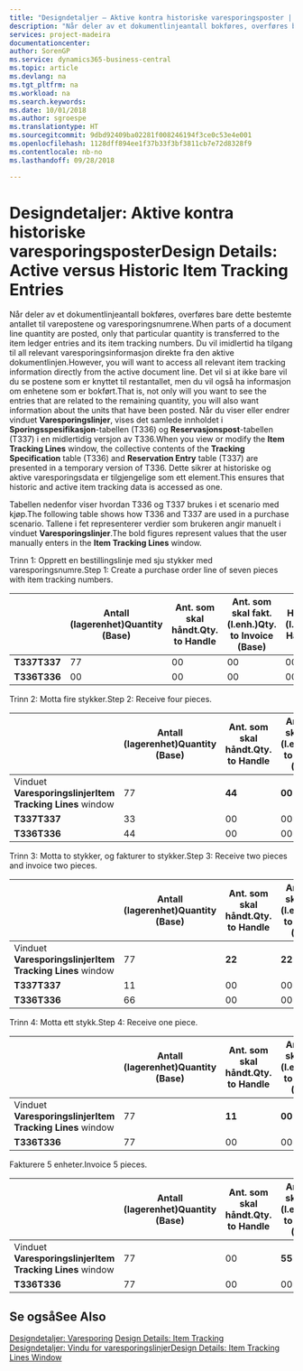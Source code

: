 ```yaml
---
title: "Designdetaljer – Aktive kontra historiske varesporingsposter | Microsoft-dokumentasjon"
description: "Når deler av et dokumentlinjeantall bokføres, overføres bare dette bestemte antallet til varepostene og varesporingsnumrene. Du vil imidlertid ha tilgang til all relevant varesporingsinformasjon direkte fra den aktive dokumentlinjen. Det vil si at ikke bare vil du se postene som er knyttet til restantallet, men du vil også ha informasjon om enhetene som er bokført. Når du viser eller endrer vinduet **Varesporingslinjer**, vises det samlede innholdet i **Sporingsspesifikasjon**-tabellen (T336) og **Reservasjonspost**-tabellen (T337) i en midlertidig versjon av T336. Dette sikrer at historiske og aktive varesporingsdata er tilgjengelige som ett element."
services: project-madeira
documentationcenter: 
author: SorenGP
ms.service: dynamics365-business-central
ms.topic: article
ms.devlang: na
ms.tgt_pltfrm: na
ms.workload: na
ms.search.keywords: 
ms.date: 10/01/2018
ms.author: sgroespe
ms.translationtype: HT
ms.sourcegitcommit: 9dbd92409ba02281f008246194f3ce0c53e4e001
ms.openlocfilehash: 1128dff894ee1f37b33f3bf3811cb7e72d8328f9
ms.contentlocale: nb-no
ms.lasthandoff: 09/28/2018

---
```

# <a name="design-details-active-versus-historic-item-tracking-entries"></a><span data-ttu-id="b89fd-107">Designdetaljer: Aktive kontra historiske varesporingsposter</span><span class="sxs-lookup"><span data-stu-id="b89fd-107">Design Details: Active versus Historic Item Tracking Entries</span></span>
<span data-ttu-id="b89fd-108">Når deler av et dokumentlinjeantall bokføres, overføres bare dette bestemte antallet til varepostene og varesporingsnumrene.</span><span class="sxs-lookup"><span data-stu-id="b89fd-108">When parts of a document line quantity are posted, only that particular quantity is transferred to the item ledger entries and its item tracking numbers.</span></span> <span data-ttu-id="b89fd-109">Du vil imidlertid ha tilgang til all relevant varesporingsinformasjon direkte fra den aktive dokumentlinjen.</span><span class="sxs-lookup"><span data-stu-id="b89fd-109">However, you will want to access all relevant item tracking information directly from the active document line.</span></span> <span data-ttu-id="b89fd-110">Det vil si at ikke bare vil du se postene som er knyttet til restantallet, men du vil også ha informasjon om enhetene som er bokført.</span><span class="sxs-lookup"><span data-stu-id="b89fd-110">That is, not only will you want to see the entries that are related to the remaining quantity, you will also want information about the units that have been posted.</span></span> <span data-ttu-id="b89fd-111">Når du viser eller endrer vinduet **Varesporingslinjer**, vises det samlede innholdet i **Sporingsspesifikasjon**-tabellen (T336) og **Reservasjonspost**-tabellen (T337) i en midlertidig versjon av T336.</span><span class="sxs-lookup"><span data-stu-id="b89fd-111">When you view or modify the **Item Tracking Lines** window, the collective contents of the **Tracking Specification** table (T336) and **Reservation Entry** table (T337) are presented in a temporary version of T336.</span></span> <span data-ttu-id="b89fd-112">Dette sikrer at historiske og aktive varesporingsdata er tilgjengelige som ett element.</span><span class="sxs-lookup"><span data-stu-id="b89fd-112">This ensures that historic and active item tracking data is accessed as one.</span></span>  

 <span data-ttu-id="b89fd-113">Tabellen nedenfor viser hvordan T336 og T337 brukes i et scenario med kjøp.</span><span class="sxs-lookup"><span data-stu-id="b89fd-113">The following table shows how T336 and T337 are used in a purchase scenario.</span></span> <span data-ttu-id="b89fd-114">Tallene i fet representerer verdier som brukeren angir manuelt i vinduet **Varesporingslinjer**.</span><span class="sxs-lookup"><span data-stu-id="b89fd-114">The bold figures represent values that the user manually enters in the **Item Tracking Lines** window.</span></span>  

 <span data-ttu-id="b89fd-115">Trinn 1: Opprett en bestillingslinje med sju stykker med varesporingsnumre.</span><span class="sxs-lookup"><span data-stu-id="b89fd-115">Step 1: Create a purchase order line of seven pieces with item tracking numbers.</span></span>  

||<span data-ttu-id="b89fd-116">**Antall (lagerenhet)**</span><span class="sxs-lookup"><span data-stu-id="b89fd-116">**Quantity (Base)**</span></span>|<span data-ttu-id="b89fd-117">**Ant. som skal håndt.**</span><span class="sxs-lookup"><span data-stu-id="b89fd-117">**Qty. to Handle**</span></span>|<span data-ttu-id="b89fd-118">**Ant. som skal fakt. (l.enh.)**</span><span class="sxs-lookup"><span data-stu-id="b89fd-118">**Qty. to Invoice (Base)**</span></span>|<span data-ttu-id="b89fd-119">**Håndtert antall (l.enh.)**</span><span class="sxs-lookup"><span data-stu-id="b89fd-119">**Quantity Handled (Base)**</span></span>|<span data-ttu-id="b89fd-120">**Fakturert antall (l.enh.)**</span><span class="sxs-lookup"><span data-stu-id="b89fd-120">**Quantity Invoiced (Base)**</span></span>|  
|-|----------------------------------------------|--------------------------------------------|------------------------------------------------------|-------------------------------------------------------|--------------------------------------------------------|  
|<span data-ttu-id="b89fd-121">**T337**</span><span class="sxs-lookup"><span data-stu-id="b89fd-121">**T337**</span></span>|<span data-ttu-id="b89fd-122">7</span><span class="sxs-lookup"><span data-stu-id="b89fd-122">7</span></span>|<span data-ttu-id="b89fd-123">0</span><span class="sxs-lookup"><span data-stu-id="b89fd-123">0</span></span>|<span data-ttu-id="b89fd-124">0</span><span class="sxs-lookup"><span data-stu-id="b89fd-124">0</span></span>|<span data-ttu-id="b89fd-125">0</span><span class="sxs-lookup"><span data-stu-id="b89fd-125">0</span></span>|<span data-ttu-id="b89fd-126">0</span><span class="sxs-lookup"><span data-stu-id="b89fd-126">0</span></span>|  
|<span data-ttu-id="b89fd-127">**T336**</span><span class="sxs-lookup"><span data-stu-id="b89fd-127">**T336**</span></span>|<span data-ttu-id="b89fd-128">0</span><span class="sxs-lookup"><span data-stu-id="b89fd-128">0</span></span>|<span data-ttu-id="b89fd-129">0</span><span class="sxs-lookup"><span data-stu-id="b89fd-129">0</span></span>|<span data-ttu-id="b89fd-130">0</span><span class="sxs-lookup"><span data-stu-id="b89fd-130">0</span></span>|<span data-ttu-id="b89fd-131">0</span><span class="sxs-lookup"><span data-stu-id="b89fd-131">0</span></span>|<span data-ttu-id="b89fd-132">0</span><span class="sxs-lookup"><span data-stu-id="b89fd-132">0</span></span>|  

 <span data-ttu-id="b89fd-133">Trinn 2: Motta fire stykker.</span><span class="sxs-lookup"><span data-stu-id="b89fd-133">Step 2: Receive four pieces.</span></span>  

||<span data-ttu-id="b89fd-134">**Antall (lagerenhet)**</span><span class="sxs-lookup"><span data-stu-id="b89fd-134">**Quantity (Base)**</span></span>|<span data-ttu-id="b89fd-135">**Ant. som skal håndt.**</span><span class="sxs-lookup"><span data-stu-id="b89fd-135">**Qty. to Handle**</span></span>|<span data-ttu-id="b89fd-136">**Ant. som skal fakt. (l.enh.)**</span><span class="sxs-lookup"><span data-stu-id="b89fd-136">**Qty. to Invoice (Base)**</span></span>|<span data-ttu-id="b89fd-137">**Håndtert antall (l.enh.)**</span><span class="sxs-lookup"><span data-stu-id="b89fd-137">**Quantity Handled (Base)**</span></span>|<span data-ttu-id="b89fd-138">**Fakturert antall (l.enh.)**</span><span class="sxs-lookup"><span data-stu-id="b89fd-138">**Quantity Invoiced (Base)**</span></span>|  
|-|----------------------------------------------|--------------------------------------------|------------------------------------------------------|-------------------------------------------------------|--------------------------------------------------------|  
|<span data-ttu-id="b89fd-139">Vinduet **Varesporingslinjer**</span><span class="sxs-lookup"><span data-stu-id="b89fd-139">**Item Tracking Lines** window</span></span>|<span data-ttu-id="b89fd-140">7</span><span class="sxs-lookup"><span data-stu-id="b89fd-140">7</span></span>|<span data-ttu-id="b89fd-141">**4**</span><span class="sxs-lookup"><span data-stu-id="b89fd-141">**4**</span></span>|<span data-ttu-id="b89fd-142">**0**</span><span class="sxs-lookup"><span data-stu-id="b89fd-142">**0**</span></span>|<span data-ttu-id="b89fd-143">0</span><span class="sxs-lookup"><span data-stu-id="b89fd-143">0</span></span>|<span data-ttu-id="b89fd-144">0</span><span class="sxs-lookup"><span data-stu-id="b89fd-144">0</span></span>|  
|<span data-ttu-id="b89fd-145">**T337**</span><span class="sxs-lookup"><span data-stu-id="b89fd-145">**T337**</span></span>|<span data-ttu-id="b89fd-146">3</span><span class="sxs-lookup"><span data-stu-id="b89fd-146">3</span></span>|<span data-ttu-id="b89fd-147">0</span><span class="sxs-lookup"><span data-stu-id="b89fd-147">0</span></span>|<span data-ttu-id="b89fd-148">0</span><span class="sxs-lookup"><span data-stu-id="b89fd-148">0</span></span>|<span data-ttu-id="b89fd-149">0</span><span class="sxs-lookup"><span data-stu-id="b89fd-149">0</span></span>|<span data-ttu-id="b89fd-150">0</span><span class="sxs-lookup"><span data-stu-id="b89fd-150">0</span></span>|  
|<span data-ttu-id="b89fd-151">**T336**</span><span class="sxs-lookup"><span data-stu-id="b89fd-151">**T336**</span></span>|<span data-ttu-id="b89fd-152">4</span><span class="sxs-lookup"><span data-stu-id="b89fd-152">4</span></span>|<span data-ttu-id="b89fd-153">0</span><span class="sxs-lookup"><span data-stu-id="b89fd-153">0</span></span>|<span data-ttu-id="b89fd-154">0</span><span class="sxs-lookup"><span data-stu-id="b89fd-154">0</span></span>|<span data-ttu-id="b89fd-155">4</span><span class="sxs-lookup"><span data-stu-id="b89fd-155">4</span></span>|<span data-ttu-id="b89fd-156">0</span><span class="sxs-lookup"><span data-stu-id="b89fd-156">0</span></span>|  

 <span data-ttu-id="b89fd-157">Trinn 3: Motta to stykker, og fakturer to stykker.</span><span class="sxs-lookup"><span data-stu-id="b89fd-157">Step 3: Receive two pieces and invoice two pieces.</span></span>  

||<span data-ttu-id="b89fd-158">**Antall (lagerenhet)**</span><span class="sxs-lookup"><span data-stu-id="b89fd-158">**Quantity (Base)**</span></span>|<span data-ttu-id="b89fd-159">**Ant. som skal håndt.**</span><span class="sxs-lookup"><span data-stu-id="b89fd-159">**Qty. to Handle**</span></span>|<span data-ttu-id="b89fd-160">**Ant. som skal fakt. (l.enh.)**</span><span class="sxs-lookup"><span data-stu-id="b89fd-160">**Qty. to Invoice (Base)**</span></span>|<span data-ttu-id="b89fd-161">**Håndtert antall (l.enh.)**</span><span class="sxs-lookup"><span data-stu-id="b89fd-161">**Quantity Handled (Base)**</span></span>|<span data-ttu-id="b89fd-162">**Fakturert antall (l.enh.)**</span><span class="sxs-lookup"><span data-stu-id="b89fd-162">**Quantity Invoiced (Base)**</span></span>|  
|-|----------------------------------------------|--------------------------------------------|------------------------------------------------------|-------------------------------------------------------|--------------------------------------------------------|  
|<span data-ttu-id="b89fd-163">Vinduet **Varesporingslinjer**</span><span class="sxs-lookup"><span data-stu-id="b89fd-163">**Item Tracking Lines** window</span></span>|<span data-ttu-id="b89fd-164">7</span><span class="sxs-lookup"><span data-stu-id="b89fd-164">7</span></span>|<span data-ttu-id="b89fd-165">**2**</span><span class="sxs-lookup"><span data-stu-id="b89fd-165">**2**</span></span>|<span data-ttu-id="b89fd-166">**2**</span><span class="sxs-lookup"><span data-stu-id="b89fd-166">**2**</span></span>|<span data-ttu-id="b89fd-167">4</span><span class="sxs-lookup"><span data-stu-id="b89fd-167">4</span></span>|<span data-ttu-id="b89fd-168">0</span><span class="sxs-lookup"><span data-stu-id="b89fd-168">0</span></span>|  
|<span data-ttu-id="b89fd-169">**T337**</span><span class="sxs-lookup"><span data-stu-id="b89fd-169">**T337**</span></span>|<span data-ttu-id="b89fd-170">1</span><span class="sxs-lookup"><span data-stu-id="b89fd-170">1</span></span>|<span data-ttu-id="b89fd-171">0</span><span class="sxs-lookup"><span data-stu-id="b89fd-171">0</span></span>|<span data-ttu-id="b89fd-172">0</span><span class="sxs-lookup"><span data-stu-id="b89fd-172">0</span></span>|<span data-ttu-id="b89fd-173">0</span><span class="sxs-lookup"><span data-stu-id="b89fd-173">0</span></span>|<span data-ttu-id="b89fd-174">0</span><span class="sxs-lookup"><span data-stu-id="b89fd-174">0</span></span>|  
|<span data-ttu-id="b89fd-175">**T336**</span><span class="sxs-lookup"><span data-stu-id="b89fd-175">**T336**</span></span>|<span data-ttu-id="b89fd-176">6</span><span class="sxs-lookup"><span data-stu-id="b89fd-176">6</span></span>|<span data-ttu-id="b89fd-177">0</span><span class="sxs-lookup"><span data-stu-id="b89fd-177">0</span></span>|<span data-ttu-id="b89fd-178">0</span><span class="sxs-lookup"><span data-stu-id="b89fd-178">0</span></span>|<span data-ttu-id="b89fd-179">6</span><span class="sxs-lookup"><span data-stu-id="b89fd-179">6</span></span>|<span data-ttu-id="b89fd-180">2</span><span class="sxs-lookup"><span data-stu-id="b89fd-180">2</span></span>|  

 <span data-ttu-id="b89fd-181">Trinn 4: Motta ett stykk.</span><span class="sxs-lookup"><span data-stu-id="b89fd-181">Step 4: Receive one piece.</span></span>  

||<span data-ttu-id="b89fd-182">**Antall (lagerenhet)**</span><span class="sxs-lookup"><span data-stu-id="b89fd-182">**Quantity (Base)**</span></span>|<span data-ttu-id="b89fd-183">**Ant. som skal håndt.**</span><span class="sxs-lookup"><span data-stu-id="b89fd-183">**Qty. to Handle**</span></span>|<span data-ttu-id="b89fd-184">**Ant. som skal fakt. (l.enh.)**</span><span class="sxs-lookup"><span data-stu-id="b89fd-184">**Qty. to Invoice (Base)**</span></span>|<span data-ttu-id="b89fd-185">**Håndtert antall (l.enh.)**</span><span class="sxs-lookup"><span data-stu-id="b89fd-185">**Quantity Handled (Base)**</span></span>|<span data-ttu-id="b89fd-186">**Fakturert antall (l.enh.)**</span><span class="sxs-lookup"><span data-stu-id="b89fd-186">**Quantity Invoiced (Base)**</span></span>|  
|-|----------------------------------------------|--------------------------------------------|------------------------------------------------------|-------------------------------------------------------|--------------------------------------------------------|  
|<span data-ttu-id="b89fd-187">Vinduet **Varesporingslinjer**</span><span class="sxs-lookup"><span data-stu-id="b89fd-187">**Item Tracking Lines** window</span></span>|<span data-ttu-id="b89fd-188">7</span><span class="sxs-lookup"><span data-stu-id="b89fd-188">7</span></span>|<span data-ttu-id="b89fd-189">**1**</span><span class="sxs-lookup"><span data-stu-id="b89fd-189">**1**</span></span>|<span data-ttu-id="b89fd-190">**0**</span><span class="sxs-lookup"><span data-stu-id="b89fd-190">**0**</span></span>|<span data-ttu-id="b89fd-191">6</span><span class="sxs-lookup"><span data-stu-id="b89fd-191">6</span></span>|<span data-ttu-id="b89fd-192">2</span><span class="sxs-lookup"><span data-stu-id="b89fd-192">2</span></span>|  
|<span data-ttu-id="b89fd-193">**T336**</span><span class="sxs-lookup"><span data-stu-id="b89fd-193">**T336**</span></span>|<span data-ttu-id="b89fd-194">7</span><span class="sxs-lookup"><span data-stu-id="b89fd-194">7</span></span>|<span data-ttu-id="b89fd-195">0</span><span class="sxs-lookup"><span data-stu-id="b89fd-195">0</span></span>|<span data-ttu-id="b89fd-196">0</span><span class="sxs-lookup"><span data-stu-id="b89fd-196">0</span></span>|<span data-ttu-id="b89fd-197">7</span><span class="sxs-lookup"><span data-stu-id="b89fd-197">7</span></span>|<span data-ttu-id="b89fd-198">2</span><span class="sxs-lookup"><span data-stu-id="b89fd-198">2</span></span>|  

 <span data-ttu-id="b89fd-199">Fakturere 5 enheter.</span><span class="sxs-lookup"><span data-stu-id="b89fd-199">Invoice 5 pieces.</span></span>  

||<span data-ttu-id="b89fd-200">**Antall (lagerenhet)**</span><span class="sxs-lookup"><span data-stu-id="b89fd-200">**Quantity (Base)**</span></span>|<span data-ttu-id="b89fd-201">**Ant. som skal håndt.**</span><span class="sxs-lookup"><span data-stu-id="b89fd-201">**Qty. to Handle**</span></span>|<span data-ttu-id="b89fd-202">**Ant. som skal fakt. (l.enh.)**</span><span class="sxs-lookup"><span data-stu-id="b89fd-202">**Qty. to Invoice (Base)**</span></span>|<span data-ttu-id="b89fd-203">**Håndtert antall (l.enh.)**</span><span class="sxs-lookup"><span data-stu-id="b89fd-203">**Quantity Handled (Base)**</span></span>|<span data-ttu-id="b89fd-204">**Fakturert antall (l.enh.)**</span><span class="sxs-lookup"><span data-stu-id="b89fd-204">**Quantity Invoiced (Base)**</span></span>|  
|-|----------------------------------------------|--------------------------------------------|------------------------------------------------------|-------------------------------------------------------|--------------------------------------------------------|  
|<span data-ttu-id="b89fd-205">Vinduet **Varesporingslinjer**</span><span class="sxs-lookup"><span data-stu-id="b89fd-205">**Item Tracking Lines** window</span></span>|<span data-ttu-id="b89fd-206">7</span><span class="sxs-lookup"><span data-stu-id="b89fd-206">7</span></span>|<span data-ttu-id="b89fd-207">0</span><span class="sxs-lookup"><span data-stu-id="b89fd-207">0</span></span>|<span data-ttu-id="b89fd-208">**5**</span><span class="sxs-lookup"><span data-stu-id="b89fd-208">**5**</span></span>|<span data-ttu-id="b89fd-209">7</span><span class="sxs-lookup"><span data-stu-id="b89fd-209">7</span></span>|<span data-ttu-id="b89fd-210">2</span><span class="sxs-lookup"><span data-stu-id="b89fd-210">2</span></span>|  
|<span data-ttu-id="b89fd-211">**T336**</span><span class="sxs-lookup"><span data-stu-id="b89fd-211">**T336**</span></span>|<span data-ttu-id="b89fd-212">7</span><span class="sxs-lookup"><span data-stu-id="b89fd-212">7</span></span>|<span data-ttu-id="b89fd-213">0</span><span class="sxs-lookup"><span data-stu-id="b89fd-213">0</span></span>|<span data-ttu-id="b89fd-214">0</span><span class="sxs-lookup"><span data-stu-id="b89fd-214">0</span></span>|<span data-ttu-id="b89fd-215">7</span><span class="sxs-lookup"><span data-stu-id="b89fd-215">7</span></span>|<span data-ttu-id="b89fd-216">7</span><span class="sxs-lookup"><span data-stu-id="b89fd-216">7</span></span>|  

## <a name="see-also"></a><span data-ttu-id="b89fd-217">Se også</span><span class="sxs-lookup"><span data-stu-id="b89fd-217">See Also</span></span>  
 <span data-ttu-id="b89fd-218">[Designdetaljer: Varesporing](design-details-item-tracking.md) </span><span class="sxs-lookup"><span data-stu-id="b89fd-218">[Design Details: Item Tracking](design-details-item-tracking.md) </span></span>  
 [<span data-ttu-id="b89fd-219">Designdetaljer: Vindu for varesporingslinjer</span><span class="sxs-lookup"><span data-stu-id="b89fd-219">Design Details: Item Tracking Lines Window</span></span>](design-details-item-tracking-lines-window.md)

